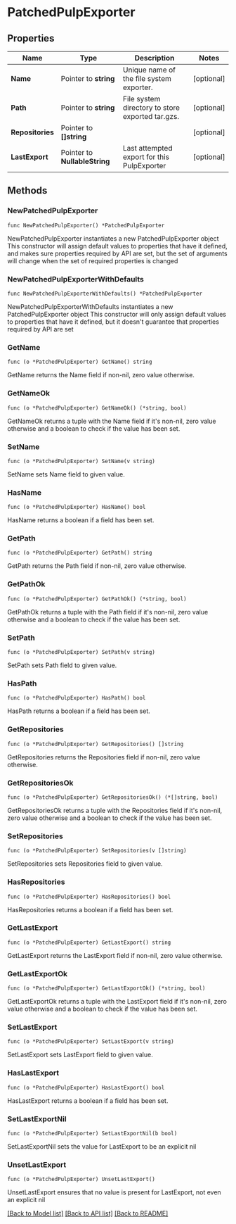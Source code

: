 # PatchedPulpExporter

## Properties

Name | Type | Description | Notes
------------ | ------------- | ------------- | -------------
**Name** | Pointer to **string** | Unique name of the file system exporter. | [optional] 
**Path** | Pointer to **string** | File system directory to store exported tar.gzs. | [optional] 
**Repositories** | Pointer to **[]string** |  | [optional] 
**LastExport** | Pointer to **NullableString** | Last attempted export for this PulpExporter | [optional] 

## Methods

### NewPatchedPulpExporter

`func NewPatchedPulpExporter() *PatchedPulpExporter`

NewPatchedPulpExporter instantiates a new PatchedPulpExporter object
This constructor will assign default values to properties that have it defined,
and makes sure properties required by API are set, but the set of arguments
will change when the set of required properties is changed

### NewPatchedPulpExporterWithDefaults

`func NewPatchedPulpExporterWithDefaults() *PatchedPulpExporter`

NewPatchedPulpExporterWithDefaults instantiates a new PatchedPulpExporter object
This constructor will only assign default values to properties that have it defined,
but it doesn't guarantee that properties required by API are set

### GetName

`func (o *PatchedPulpExporter) GetName() string`

GetName returns the Name field if non-nil, zero value otherwise.

### GetNameOk

`func (o *PatchedPulpExporter) GetNameOk() (*string, bool)`

GetNameOk returns a tuple with the Name field if it's non-nil, zero value otherwise
and a boolean to check if the value has been set.

### SetName

`func (o *PatchedPulpExporter) SetName(v string)`

SetName sets Name field to given value.

### HasName

`func (o *PatchedPulpExporter) HasName() bool`

HasName returns a boolean if a field has been set.

### GetPath

`func (o *PatchedPulpExporter) GetPath() string`

GetPath returns the Path field if non-nil, zero value otherwise.

### GetPathOk

`func (o *PatchedPulpExporter) GetPathOk() (*string, bool)`

GetPathOk returns a tuple with the Path field if it's non-nil, zero value otherwise
and a boolean to check if the value has been set.

### SetPath

`func (o *PatchedPulpExporter) SetPath(v string)`

SetPath sets Path field to given value.

### HasPath

`func (o *PatchedPulpExporter) HasPath() bool`

HasPath returns a boolean if a field has been set.

### GetRepositories

`func (o *PatchedPulpExporter) GetRepositories() []string`

GetRepositories returns the Repositories field if non-nil, zero value otherwise.

### GetRepositoriesOk

`func (o *PatchedPulpExporter) GetRepositoriesOk() (*[]string, bool)`

GetRepositoriesOk returns a tuple with the Repositories field if it's non-nil, zero value otherwise
and a boolean to check if the value has been set.

### SetRepositories

`func (o *PatchedPulpExporter) SetRepositories(v []string)`

SetRepositories sets Repositories field to given value.

### HasRepositories

`func (o *PatchedPulpExporter) HasRepositories() bool`

HasRepositories returns a boolean if a field has been set.

### GetLastExport

`func (o *PatchedPulpExporter) GetLastExport() string`

GetLastExport returns the LastExport field if non-nil, zero value otherwise.

### GetLastExportOk

`func (o *PatchedPulpExporter) GetLastExportOk() (*string, bool)`

GetLastExportOk returns a tuple with the LastExport field if it's non-nil, zero value otherwise
and a boolean to check if the value has been set.

### SetLastExport

`func (o *PatchedPulpExporter) SetLastExport(v string)`

SetLastExport sets LastExport field to given value.

### HasLastExport

`func (o *PatchedPulpExporter) HasLastExport() bool`

HasLastExport returns a boolean if a field has been set.

### SetLastExportNil

`func (o *PatchedPulpExporter) SetLastExportNil(b bool)`

 SetLastExportNil sets the value for LastExport to be an explicit nil

### UnsetLastExport
`func (o *PatchedPulpExporter) UnsetLastExport()`

UnsetLastExport ensures that no value is present for LastExport, not even an explicit nil

[[Back to Model list]](../README.md#documentation-for-models) [[Back to API list]](../README.md#documentation-for-api-endpoints) [[Back to README]](../README.md)


